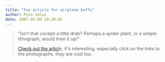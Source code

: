 ```yaml
---
title: "Fun article for airplane buffs"
author: Pito Salas
date: 2007-02-09 19:29:01
---
```


>
> "Isn't that cockpit a little drab? Perhaps a spider plant, or a simple
> lithograph, would liven it up!"  
>  
> [Check out the
> articl](<http://salon.com/tech/col/smith/2007/02/02/askthepilot219/index.html>)e,
> it's interesting, especially click on the links to the photographs, they are
> cool too.


